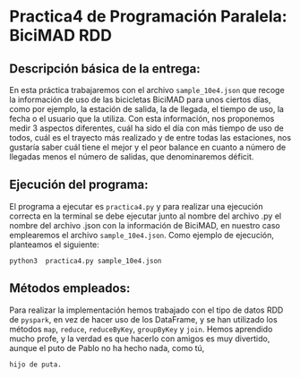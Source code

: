 # Practica4 de Programación Paralela: BiciMAD RDD

## Descripción básica de la entrega:
En esta práctica trabajaremos con el archivo `sample_10e4.json` que recoge la información de uso de las bicicletas BiciMAD para unos ciertos días, como por ejemplo, la estación de salida, la de llegada, el tiempo de uso, la fecha o el usuario que la utiliza. Con esta información, nos proponemos medir 3 aspectos diferentes, cuál ha sido el día con más tiempo de uso de todos, cuál es el trayecto más realizado y de entre todas las estaciones, nos gustaría saber cuál tiene el mejor y el peor balance en cuanto a número de llegadas menos el número de salidas, que denominaremos déficit. 



## Ejecución del programa:

El programa a ejecutar es `practica4.py` y para realizar una ejecución correcta en la terminal se debe ejecutar junto al nombre del archivo .py el nombre del archivo .json con la información de BiciMAD, en nuestro caso emplearemos el archivo `sample_10e4.json`. Como ejemplo de ejecución, planteamos el siguiente:

```
python3  practica4.py sample_10e4.json
```


## Métodos empleados: 
Para realizar la implementación hemos trabajado con el tipo de datos RDD de `pyspark`, en vez de hacer uso de los DataFrame, y se han utilizado los métodos `map`, `reduce`, `reduceByKey`, `groupByKey` y `join`. Hemos aprendido mucho profe, y la verdad es que hacerlo con amigos es muy divertido, aunque el puto de Pablo no ha hecho nada, como tú, 
```
hijo de puta.
```
